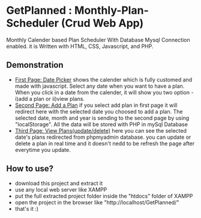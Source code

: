 # GetPlanned : Monthly-Plan-Scheduler (Crud Web App)
Monthly Calender based Plan Scheduler With Database Mysql Connection enabled. 
it is Written with HTML, CSS, Javascript, and PHP.

## Demonstration

* [First Page: Date Picker](screenshots/page1.png)
shows the calender which is fully customed and made with javascript. Select any date when you want to have a plan. When you click in a date from the calender, it will show you two option - i)add a plan or ii)view plans.
* [Second Page: Add a Plan](screenshots/page2.png)
if you select add plan in first page it will redirect here with the selected date you choosed to add a plan. The selected date, month and year is sending to the second page by using "localStorage". All the data will be stored with PHP in mySql Database 
* [Third Page: View Plans(update/delete)](screenshots/page2.png)
here you can see the selected date's plans redirected from phpmyadmin database. you can update or delete a plan in real time and it doesn't nedd to be refresh the page after everytime you update.


## How to use?
* download this project and extract it
* use any local web server like XAMPP
* put the full extracted project folder inside the "htdocs" folder of XAMPP
* open the project in the browser like "http://localhost/GetPlanned/"
* that's it :)
